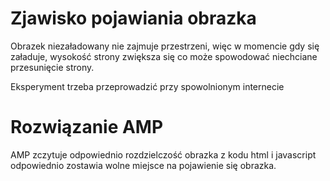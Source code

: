 # Zjawisko pojawiania obrazka
Obrazek niezaładowany nie zajmuje przestrzeni,
więc w momencie gdy się załaduje, wysokość strony zwiększa się co może
spowodować niechciane przesunięcie strony.

Eksperyment trzeba przeprowadzić przy spowolnionym internecie

# Rozwiązanie AMP
AMP zczytuje odpowiednio rozdzielczość obrazka z kodu html i javascript
odpowiednio zostawia wolne miejsce na pojawienie się obrazka.
